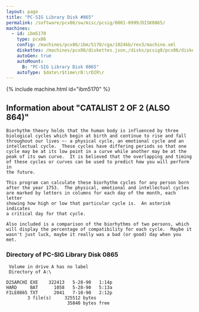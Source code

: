```yaml
---
layout: page
title: "PC-SIG Library Disk #865"
permalink: /software/pcx86/sw/misc/pcsig/0001-0999/DISK0865/
machines:
  - id: ibm5170
    type: pcx86
    config: /machines/pcx86/ibm/5170/cga/1024kb/rev3/machine.xml
    diskettes: /machines/pcx86/diskettes.json,/disks/pcsig0/pcx86/diskettes.json
    autoGen: true
    autoMount:
      B: "PC-SIG Library Disk 0865"
    autoType: $date\r$time\rB:\rDIR\r
---
```


{% include machine.html id="ibm5170" %}

## Information about "CATALIST 2 OF 2 (ALSO 864)"

    Biorhythm theory holds that the human body is influenced by three
    biological cycles which begin at birth and continue to rise and fall
    throughout our lives ~- a physical cycle, an emotional cycle and an
    intellectual cycle.  These cycles have differing periods so that one
    cycle may be at its low point in a curve while another may be at the
    peak of its own curve.  It is believed that the overlapping and timing
    of these cycles or curves can be used to predict how you will perform in
    the future.
    
    This program can calculate these biorhythm cycles for any person born
    after the year 1753.  The physical, emotional and intellectual cycles
    are marked by letters in columns for each day of the month, each letter
    showing how high or low that particular cycle is.  An asterisk
    indicates
    a critical day for that cycle.
    
    Also included is a comparison of the biorhythms of two persons, which
    will display the percentage of compatibility for each cycle.  Maybe it
    wasn't just luck, maybe it really was a bad (or good) day when you met.

### Directory of PC-SIG Library Disk 0865

     Volume in drive A has no label
     Directory of A:\

    D2SARCHI EXE    322413   5-28-90   1:14p
    HARD     BAT      1058   5-28-90   5:13a
    FILE0865 TXT      2041   7-10-90   2:12p
            3 file(s)     325512 bytes
                           35840 bytes free
